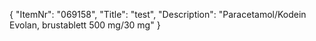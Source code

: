 {
  "ItemNr": "069158",
  "Title": "test",
  "Description": "Paracetamol/Kodein Evolan, brustablett 500 mg/30 mg"
}